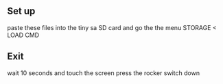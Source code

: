 ## Set up
paste these files into the tiny sa SD card and go the the menu STORAGE < LOAD CMD
## Exit
wait 10 seconds and touch the screen press the rocker switch down
